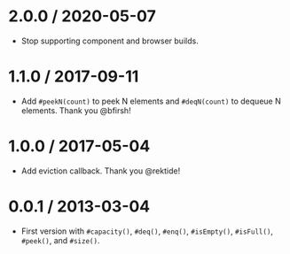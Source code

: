 2.0.0 / 2020-05-07
==================

* Stop supporting component and browser builds.

1.1.0 / 2017-09-11
==================

* Add `#peekN(count)` to peek N elements and `#deqN(count)` to dequeue N 
  elements. Thank you @bfirsh!

1.0.0 / 2017-05-04
==================

* Add eviction callback. Thank you @rektide!

0.0.1 / 2013-03-04
==================

* First version with `#capacity()`, `#deq()`, `#enq()`, `#isEmpty()`, 
  `#isFull()`, `#peek()`, and `#size()`.
